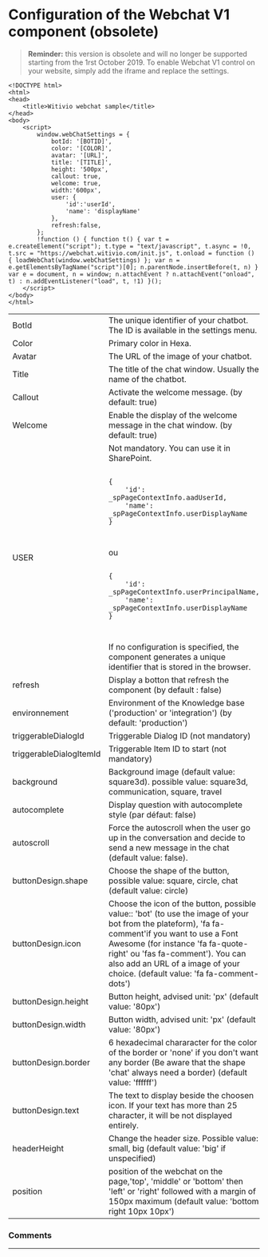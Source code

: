 # Configuration of the Webchat V1 component (obsolete)

> **Reminder:**  this version is obsolete and will no longer be supported starting from the 1rst October 2019. 
To enable Webchat V1 control on your website, simply add the iframe and replace the settings. 

```
<!DOCTYPE html>
<html>
<head>
    <title>Witivio webchat sample</title>
</head>
<body>
    <script>
        window.webChatSettings = {
            botId: '[BOTID]',
            color: '[COLOR]',
            avatar: '[URL]',
            title: '[TITLE]',
            height: '500px',
            callout: true,
            welcome: true,
            width:'600px',
            user: {
                'id':'userId',
                'name': 'displayName'
            },
            refresh:false,
        };
        !function () { function t() { var t = e.createElement("script"); t.type = "text/javascript", t.async = !0, t.src = "https://webchat.witivio.com/init.js", t.onload = function () { loadWebChat(window.webChatSettings) }; var n = e.getElementsByTagName("script")[0]; n.parentNode.insertBefore(t, n) } var e = document, n = window; n.attachEvent ? n.attachEvent("onload", t) : n.addEventListener("load", t, !1) }();
    </script>
</body>
</html>
```

<table>
        <tr>
            <td>BotId</td>
            <td>The unique identifier of your chatbot. The ID is available in the settings menu.</td>
        </tr>
        <tr>
            <td>Color</td>
            <td>Primary color in Hexa. </td>
        </tr>
        <tr>
            <td>Avatar</td>
            <td>The URL of the image of your chatbot. </td>
        </tr>
		<tr>
            <td>Title</td>
            <td>The title of the chat window. Usually the name of the chatbot.</td>
        </tr>
		<tr>
            <td>Callout</td>
            <td>Activate the welcome message. (by default: true)</td>
        </tr>
		<tr>
            <td>Welcome</td>
            <td>Enable the display of the welcome message in the chat window. (by default: true)</td>
        </tr>
		 <tr>
            <td>USER</td>
            <td>Not mandatory. You can use it in SharePoint.  
            <pre><code>
{
    'id': _spPageContextInfo.aadUserId,
    'name': _spPageContextInfo.userDisplayName
}
            </code>
            </pre>
            ou 
            <pre>
            <code>
{
    'id': _spPageContextInfo.userPrincipalName,
    'name': _spPageContextInfo.userDisplayName
}
            </code>
            </pre>
            If no configuration is specified, the component generates a unique identifier that is stored in the browser.
            </td>
        </tr>
        <tr>
            <td>refresh</td>
            <td>Display a botton that refresh the component (by default : false) </td>
        </tr>
         <tr>
            <td>environnement</td>
            <td>Environment of the Knowledge base ('production' or 'integration') (by default: 'production')</td>
        </tr>
<tr>
            <td>triggerableDialogId</td>
            <td>Triggerable Dialog ID (not mandatory)</td>
        </tr>
        <tr>
            <td>triggerableDialogItemId</td>
            <td>Triggerable Item ID to start (not mandatory)</td>
        </tr>
        <tr>
            <td>background</td>
            <td>Background image (default value: square3d). possible value: square3d, communication, square, travel</td>
        </tr>
         <tr>
            <td>autocomplete</td>
            <td>Display question with autocomplete style (par défaut: false)</td>
        </tr>
         <tr>
            <td>autoscroll</td>
            <td>Force the autoscroll when the user go up in the conversation and decide to send a new message in the chat (default value: false).</td>
        </tr>
        <tr>
            <td>buttonDesign.shape</td>
            <td>Choose the shape of the button, possible value: square, circle, chat (default value: circle)</td>
        </tr>
        <tr>
            <td>buttonDesign.icon</td>
            <td>Choose the icon of the button, possible value:: 'bot' (to use the image of your bot from the plateform), 'fa fa-comment'if you want to use a Font Awesome (for instance 'fa fa-quote-right' ou 'fas fa-comment'). You can also add an URL of a image of your choice. (default value: 'fa fa-comment-dots')</td>
        </tr>
        <tr>
            <td>buttonDesign.height</td>
            <td>Button height, advised unit: 'px' (default value: '80px') </td>
        </tr>
        <tr>
            <td>buttonDesign.width</td>
            <td> Button width, advised unit: 'px' (default value: '80px') </td>
        </tr>
        <tr>
            <td>buttonDesign.border</td>
            <td> 6 hexadecimal chararacter for the color of the border or 'none' if you don't want any border (Be aware that the shape 'chat' always need a border) (default value: 'ffffff') </td>
        </tr>
        <tr>
            <td>buttonDesign.text</td>
            <td> The text to display beside the choosen icon.
            If your text has more than 25 character, it will be not displayed entirely. </td>
        </tr>
        <tr>
            <td>headerHeight</td>
            <td> Change the header size. Possible value: small, big (default value: 'big' if unspecified)</td>
        </tr>
        <tr>
            <td>position</td>
            <td> position of the webchat on the page,'top', 'middle' or 'bottom' then 'left' or 'right' followed with a margin of 150px maximum (default value: 'bottom right 10px 10px') </td>
        </tr>
</table>



### Comments
---
<div id="disqus_thread"></div>

<script>

export default {
  mounted () {

    var disqus_config = function () {
      this.page.url = "https://docs.witivio.com";  // Replace PAGE_URL with your page's canonical URL variable
      this.page.identifier = "witivio_#48"; // Replace PAGE_IDENTIFIER with your page's unique identifier variable
    };

(function() { // DON'T EDIT BELOW THIS LINE
var d = document, s = d.createElement('script');
s.src = 'https://docs-witivio.disqus.com/embed.js';
s.setAttribute('data-timestamp', +new Date());
(d.head || d.body).appendChild(s);
})();
  }
}
</script>